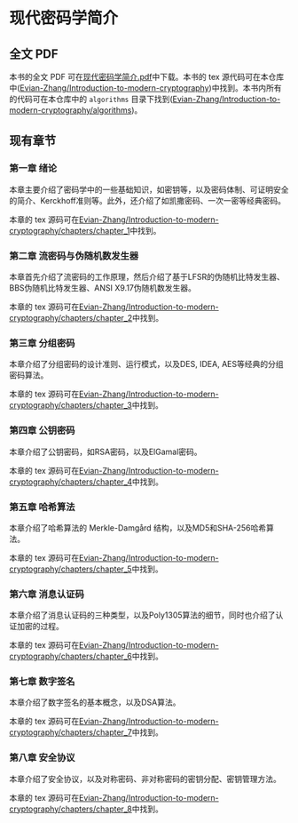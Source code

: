 # 现代密码学简介

## 全文 PDF

本书的全文 PDF 可在[现代密码学简介.pdf](https://github.com/Evian-Zhang/Introduction-to-modern-cryptography/blob/master/现代密码学简介.pdf)中下载。本书的 tex 源代码可在本仓库中([Evian-Zhang/Introduction-to-modern-cryptography](https://github.com/Evian-Zhang/Introduction-to-modern-cryptography))中找到。本书内所有的代码可在本仓库中的 `algorithms` 目录下找到([Evian-Zhang/Introduction-to-modern-cryptography/algorithms](https://github.com/Evian-Zhang/Introduction-to-modern-cryptography/tree/master/algorithms/))。

## 现有章节

### 第一章 绪论

本章主要介绍了密码学中的一些基础知识，如密钥等，以及密码体制、可证明安全的简介、Kerckhoff准则等。此外，还介绍了如凯撒密码、一次一密等经典密码。

本章的 tex 源码可在[Evian-Zhang/Introduction-to-modern-cryptography/chapters/chapter_1](https://github.com/Evian-Zhang/Introduction-to-modern-cryptography/tree/master/chapters/chapter_1/)中找到。

### 第二章 流密码与伪随机数发生器

本章首先介绍了流密码的工作原理，然后介绍了基于LFSR的伪随机比特发生器、BBS伪随机比特发生器、ANSI X9.17伪随机数发生器。

本章的 tex 源码可在[Evian-Zhang/Introduction-to-modern-cryptography/chapters/chapter_2](https://github.com/Evian-Zhang/Introduction-to-modern-cryptography/tree/master/chapters/chapter_2/)中找到。

### 第三章 分组密码

本章介绍了分组密码的设计准则、运行模式，以及DES, IDEA, AES等经典的分组密码算法。

本章的 tex 源码可在[Evian-Zhang/Introduction-to-modern-cryptography/chapters/chapter_3](https://github.com/Evian-Zhang/Introduction-to-modern-cryptography/tree/master/chapters/chapter_3/)中找到。

### 第四章 公钥密码

本章介绍了公钥密码，如RSA密码，以及ElGamal密码。

本章的 tex 源码可在[Evian-Zhang/Introduction-to-modern-cryptography/chapters/chapter_4](https://github.com/Evian-Zhang/Introduction-to-modern-cryptography/tree/master/chapters/chapter_4/)中找到。

### 第五章 哈希算法

本章介绍了哈希算法的 Merkle-Damgård 结构，以及MD5和SHA-256哈希算法。

本章的 tex 源码可在[Evian-Zhang/Introduction-to-modern-cryptography/chapters/chapter_5](https://github.com/Evian-Zhang/Introduction-to-modern-cryptography/tree/master/chapters/chapter_5/)中找到。

### 第六章 消息认证码

本章介绍了消息认证码的三种类型，以及Poly1305算法的细节，同时也介绍了认证加密的过程。

本章的 tex 源码可在[Evian-Zhang/Introduction-to-modern-cryptography/chapters/chapter_6](https://github.com/Evian-Zhang/Introduction-to-modern-cryptography/tree/master/chapters/chapter_6/)中找到。

### 第七章 数字签名

本章介绍了数字签名的基本概念，以及DSA算法。

本章的 tex 源码可在[Evian-Zhang/Introduction-to-modern-cryptography/chapters/chapter_7](https://github.com/Evian-Zhang/Introduction-to-modern-cryptography/tree/master/chapters/chapter_7/)中找到。

### 第八章 安全协议

本章介绍了安全协议，以及对称密码、非对称密码的密钥分配、密钥管理方法。

本章的 tex 源码可在[Evian-Zhang/Introduction-to-modern-cryptography/chapters/chapter_8](https://github.com/Evian-Zhang/Introduction-to-modern-cryptography/tree/master/chapters/chapter_8/)中找到。
